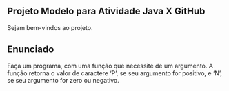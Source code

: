 ## Projeto Modelo para Atividade Java X GitHub

Sejam bem-vindos ao projeto.

## Enunciado

Faça um programa, com uma função que necessite de um argumento. A função retorna o valor de caractere ‘P’, se seu argumento for positivo, e ‘N’, se seu argumento for zero ou negativo.
